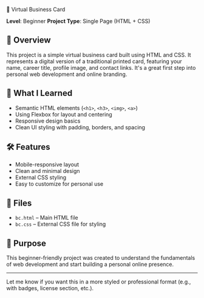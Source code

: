  💼 Virtual Business Card

**Level**: Beginner
**Project Type**: Single Page (HTML + CSS)

## 📌 Overview

This project is a simple virtual business card built using HTML and CSS. It represents a digital version of a traditional printed card, featuring your name, career title, profile image, and contact links. It's a great first step into personal web development and online branding.

## 🚀 What I Learned

* Semantic HTML elements (`<h1>`, `<h3>`, `<img>`, `<a>`)
* Using Flexbox for layout and centering
* Responsive design basics
* Clean UI styling with padding, borders, and spacing

## 🛠️ Features

* Mobile-responsive layout
* Clean and minimal design
* External CSS styling
* Easy to customize for personal use

## 📂 Files

* `bc.html` – Main HTML file
* `bc.css` – External CSS file for styling

## 🎯 Purpose

This beginner-friendly project was created to understand the fundamentals of web development and start building a personal online presence.

---

Let me know if you want this in a more styled or professional format (e.g., with badges, license section, etc.).
